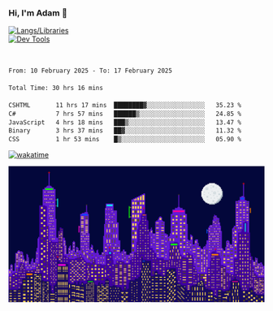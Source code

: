 ### Hi, I'm Adam 👋

[![Langs/Libraries](https://skillicons.dev/icons?i=cs,dotnet,js,css,html,sass,ts,jquery,bootstrap)](https://skillicons.dev)
<br/>
[![Dev Tools](https://skillicons.dev/icons?i=git,github,githubactions,visualstudio)](https://skillicons.dev)

<br/>

<!--START_SECTION:waka-->

```txt
From: 10 February 2025 - To: 17 February 2025

Total Time: 30 hrs 16 mins

CSHTML       11 hrs 17 mins  ████████▓░░░░░░░░░░░░░░░░   35.23 %
C#           7 hrs 57 mins   ██████▒░░░░░░░░░░░░░░░░░░   24.85 %
JavaScript   4 hrs 18 mins   ███▒░░░░░░░░░░░░░░░░░░░░░   13.47 %
Binary       3 hrs 37 mins   ██▓░░░░░░░░░░░░░░░░░░░░░░   11.32 %
CSS          1 hr 53 mins    █▒░░░░░░░░░░░░░░░░░░░░░░░   05.90 %
```

<!--END_SECTION:waka-->

[![wakatime](https://wakatime.com/badge/user/2234bda2-efd3-47c5-8724-79108edfe9aa.svg)](https://wakatime.com/@2234bda2-efd3-47c5-8724-79108edfe9aa)

![Pixelated city at night](./media/city.gif)
